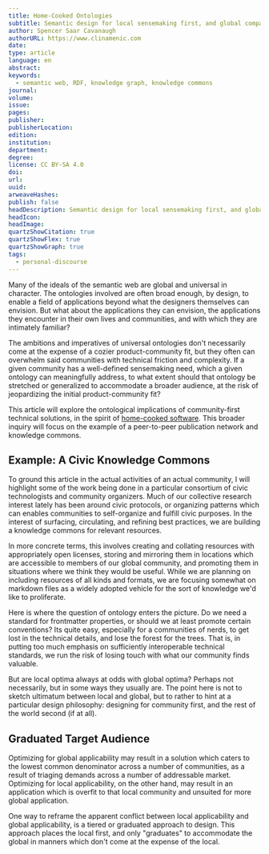 ```yaml
---
title: Home-Cooked Ontologies
subtitle: Semantic design for local sensemaking first, and global compatibility second.
author: Spencer Saar Cavanaugh
authorURL: https://www.clinamenic.com
date:
type: article
language: en
abstract:
keywords:
  - semantic web, RDF, knowledge graph, knowledge commons
journal:
volume:
issue:
pages:
publisher:
publisherLocation:
edition:
institution:
department:
degree:
license: CC BY-SA 4.0
doi:
url:
uuid:
arweaveHashes:
publish: false
headDescription: Semantic design for local sensemaking first, and global compatibility second.
headIcon:
headImage:
quartzShowCitation: true
quartzShowFlex: true
quartzShowGraph: true
tags:
  - personal-discourse
---
```


Many of the ideals of the semantic web are global and universal in character. The ontologies involved are often broad enough, by design, to enable a field of applications beyond what the designers themselves can envision. But what about the applications they can envision, the applications they encounter in their own lives and communities, and with which they are intimately familiar?

The ambitions and imperatives of universal ontologies don't necessarily come at the expense of a cozier product-community fit, but they often can overwhelm said communities with technical friction and complexity. If a given community has a well-defined sensemaking need, which a given ontology can meaningfully address, to what extent should that ontology be stretched or generalized to accommodate a broader audience, at the risk of jeopardizing the initial product-community fit?

This article will explore the ontological implications of community-first technical solutions, in the spirit of [home-cooked software](https://maggieappleton.com/home-cooked-software). This broader inquiry will focus on the example of a peer-to-peer publication network and knowledge commons.

## Example: A Civic Knowledge Commons

To ground this article in the actual activities of an actual community, I will highlight some of the work being done in a particular consortium of civic technologists and community organizers. Much of our collective research interest lately has been around civic protocols, or organizing patterns which can enables communities to self-organize and fulfill civic purposes. In the interest of surfacing, circulating, and refining best practices, we are building a knowledge commons for relevant resources.

In more concrete terms, this involves creating and collating resources with appropriately open licenses, storing and mirroring them in locations which are accessible to members of our global community, and promoting them in situations where we think they would be useful. While we are planning on including resources of all kinds and formats, we are focusing somewhat on markdown files as a widely adopted vehicle for the sort of knowledge we'd like to proliferate.

Here is where the question of ontology enters the picture. Do we need a standard for frontmatter properties, or should we at least promote certain conventions? Its quite easy, especially for a communities of nerds, to get lost in the technical details, and lose the forest for the trees. That is, in putting too much emphasis on sufficiently interoperable technical standards, we run the risk of losing touch with what our community finds valuable.

But are local optima always at odds with global optima? Perhaps not necessarily, but in some ways they usually are. The point here is not to sketch ultimatum between local and global, but to rather to hint at a particular design philosophy: designing for community first, and the rest of the world second (if at all).

## Graduated Target Audience

Optimizing for global applicability may result in a solution which caters to the lowest common denominator across a number of communities, as a result of triaging demands across a number of addressable market. Optimizing for local applicability, on the other hand, may result in an application which is overfit to that local community and unsuited for more global application.

One way to reframe the apparent conflict between local applicability and global applicability, is a tiered or graduated approach to design. This approach places the local first, and only "graduates" to accommodate the global in manners which don't come at the expense of the local.
